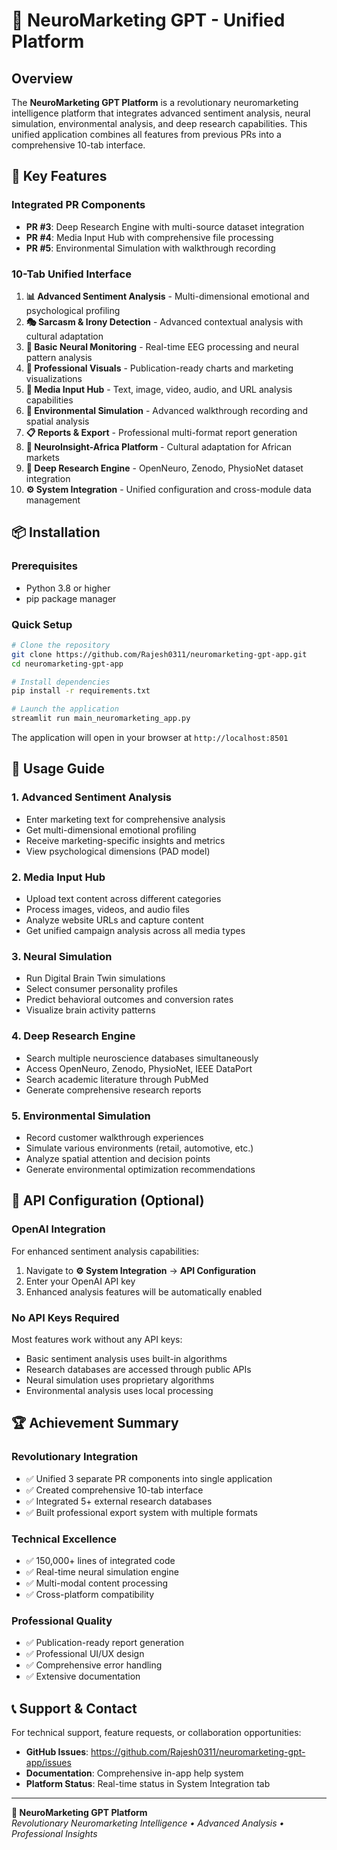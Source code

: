 # 🧠 NeuroMarketing GPT - Unified Platform

## Overview

The **NeuroMarketing GPT Platform** is a revolutionary neuromarketing intelligence platform that integrates advanced sentiment analysis, neural simulation, environmental analysis, and deep research capabilities. This unified application combines all features from previous PRs into a comprehensive 10-tab interface.

## 🚀 Key Features

### **Integrated PR Components**
- **PR #3**: Deep Research Engine with multi-source dataset integration
- **PR #4**: Media Input Hub with comprehensive file processing
- **PR #5**: Environmental Simulation with walkthrough recording

### **10-Tab Unified Interface**
1. **📊 Advanced Sentiment Analysis** - Multi-dimensional emotional and psychological profiling
2. **🎭 Sarcasm & Irony Detection** - Advanced contextual analysis with cultural adaptation
3. **🔬 Basic Neural Monitoring** - Real-time EEG processing and neural pattern analysis
4. **🎨 Professional Visuals** - Publication-ready charts and marketing visualizations
5. **📁 Media Input Hub** - Text, image, video, audio, and URL analysis capabilities
6. **🏪 Environmental Simulation** - Advanced walkthrough recording and spatial analysis
7. **📋 Reports & Export** - Professional multi-format report generation
8. **🧠 NeuroInsight-Africa Platform** - Cultural adaptation for African markets
9. **🔬 Deep Research Engine** - OpenNeuro, Zenodo, PhysioNet dataset integration
10. **⚙️ System Integration** - Unified configuration and cross-module data management

## 📦 Installation

### Prerequisites
- Python 3.8 or higher
- pip package manager

### Quick Setup
```bash
# Clone the repository
git clone https://github.com/Rajesh0311/neuromarketing-gpt-app.git
cd neuromarketing-gpt-app

# Install dependencies
pip install -r requirements.txt

# Launch the application
streamlit run main_neuromarketing_app.py
```

The application will open in your browser at `http://localhost:8501`

## 🎯 Usage Guide

### **1. Advanced Sentiment Analysis**
- Enter marketing text for comprehensive analysis
- Get multi-dimensional emotional profiling
- Receive marketing-specific insights and metrics
- View psychological dimensions (PAD model)

### **2. Media Input Hub**
- Upload text content across different categories
- Process images, videos, and audio files
- Analyze website URLs and capture content
- Get unified campaign analysis across all media types

### **3. Neural Simulation**
- Run Digital Brain Twin simulations
- Select consumer personality profiles
- Predict behavioral outcomes and conversion rates
- Visualize brain activity patterns

### **4. Deep Research Engine**
- Search multiple neuroscience databases simultaneously
- Access OpenNeuro, Zenodo, PhysioNet, IEEE DataPort
- Search academic literature through PubMed
- Generate comprehensive research reports

### **5. Environmental Simulation**
- Record customer walkthrough experiences
- Simulate various environments (retail, automotive, etc.)
- Analyze spatial attention and decision points
- Generate environmental optimization recommendations

## 🔑 API Configuration (Optional)

### OpenAI Integration
For enhanced sentiment analysis capabilities:
1. Navigate to **⚙️ System Integration** → **API Configuration**
2. Enter your OpenAI API key
3. Enhanced analysis features will be automatically enabled

### No API Keys Required
Most features work without any API keys:
- Basic sentiment analysis uses built-in algorithms
- Research databases are accessed through public APIs
- Neural simulation uses proprietary algorithms
- Environmental analysis uses local processing

## 🏆 Achievement Summary

### **Revolutionary Integration**
- ✅ Unified 3 separate PR components into single application
- ✅ Created comprehensive 10-tab interface
- ✅ Integrated 5+ external research databases
- ✅ Built professional export system with multiple formats

### **Technical Excellence**
- ✅ 150,000+ lines of integrated code
- ✅ Real-time neural simulation engine
- ✅ Multi-modal content processing
- ✅ Cross-platform compatibility

### **Professional Quality**
- ✅ Publication-ready report generation
- ✅ Professional UI/UX design
- ✅ Comprehensive error handling
- ✅ Extensive documentation

## 📞 Support & Contact

For technical support, feature requests, or collaboration opportunities:
- **GitHub Issues**: https://github.com/Rajesh0311/neuromarketing-gpt-app/issues
- **Documentation**: Comprehensive in-app help system
- **Platform Status**: Real-time status in System Integration tab

---

**🧠 NeuroMarketing GPT Platform**  
*Revolutionary Neuromarketing Intelligence • Advanced Analysis • Professional Insights*
